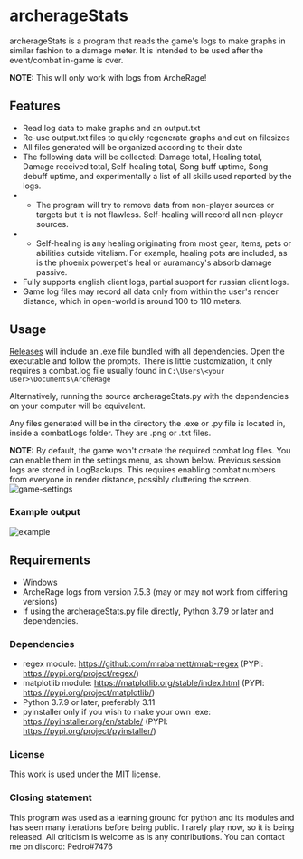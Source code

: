 # archerageStats

archerageStats is a program that reads the game's logs to make graphs in similar fashion to a damage meter. It is intended to be used after the event/combat in-game is over.

**NOTE:** This will only work with logs from ArcheRage!

## Features

- Read log data to make graphs and an output.txt
- Re-use output.txt files to quickly regenerate graphs and cut on filesizes
- All files generated will be organized according to their date
- The following data will be collected: Damage total, Healing total, Damage received total, Self-healing total, Song buff uptime, Song debuff uptime, and experimentally a list of all skills used reported by the logs.
- - The program will try to remove data from non-player sources or targets but it is not flawless. Self-healing will record all non-player sources.
- - Self-healing is any healing originating from most gear, items, pets or abilities outside vitalism. For example, healing pots are included, as is the phoenix powerpet's heal or auramancy's absorb damage passive.
- Fully supports english client logs, partial support for russian client logs.
- Game log files may record all data only from within the user's render distance, which in open-world is around 100 to 110 meters.

## Usage

[Releases](https://github.com/Frailcoder/archerageStats/releases) will include an .exe file bundled with all dependencies. Open the executable and follow the prompts. There is little customization, it only requires a combat.log file usually found in `C:\Users\<your user>\Documents\ArcheRage`

Alternatively, running the source archerageStats.py with the dependencies on your computer will be equivalent.

Any files generated will be in the directory the .exe or .py file is located in, inside a combatLogs folder. They are .png or .txt files.

**NOTE:** By default, the game won't create the required combat.log files. You can enable them in the settings menu, as shown below.
Previous session logs are stored in LogBackups. This requires enabling combat numbers from everyone in render distance, possibly cluttering the screen.
![game-settings](https://github.com/Frailcoder/archerageStats/assets/134928956/89479421-61e1-4cb2-add5-b461ee6a136d)

### Example output

![example](https://github.com/Frailcoder/archerageStats/assets/134928956/07d8438a-ac5a-4b85-9804-6a39c59c0cc3)

## Requirements

- Windows
- ArcheRage logs from version 7.5.3 (may or may not work from differing versions)
- If using the archerageStats.py file directly, Python 3.7.9 or later and dependencies.

### Dependencies

- regex module: https://github.com/mrabarnett/mrab-regex (PYPI: https://pypi.org/project/regex/)
- matplotlib module: https://matplotlib.org/stable/index.html (PYPI: https://pypi.org/project/matplotlib/)
- Python 3.7.9 or later, preferably 3.11
- pyinstaller only if you wish to make your own .exe: https://pyinstaller.org/en/stable/ (PYPI: https://pypi.org/project/pyinstaller/)

### License

This work is used under the MIT license.

### Closing statement

This program was used as a learning ground for python and its modules and has seen many iterations before being public. I rarely play now, so it is being released.
All criticism is welcome as is any contributions. You can contact me on discord: Pedro#7476
